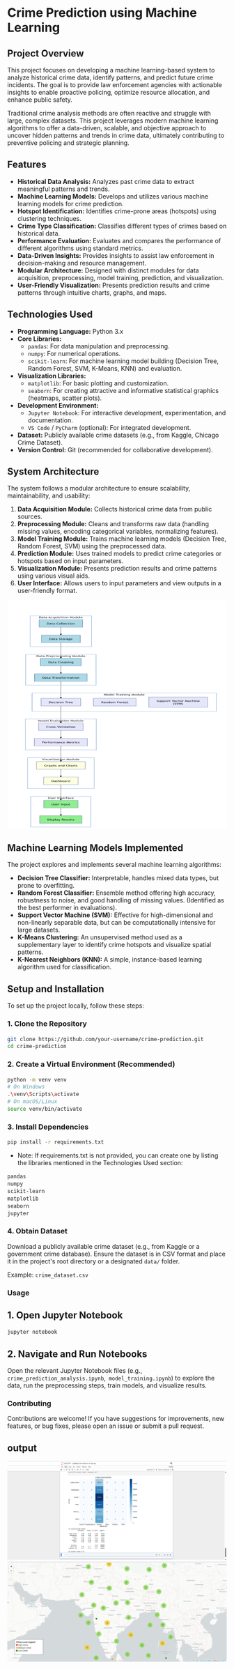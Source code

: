 # Crime Prediction using Machine Learning

## Project Overview

This project focuses on developing a machine learning-based system to analyze historical crime data, identify patterns, and predict future crime incidents. The goal is to provide law enforcement agencies with actionable insights to enable proactive policing, optimize resource allocation, and enhance public safety.

Traditional crime analysis methods are often reactive and struggle with large, complex datasets. This project leverages modern machine learning algorithms to offer a data-driven, scalable, and objective approach to uncover hidden patterns and trends in crime data, ultimately contributing to preventive policing and strategic planning.

## Features

*   **Historical Data Analysis:** Analyzes past crime data to extract meaningful patterns and trends.
*   **Machine Learning Models:** Develops and utilizes various machine learning models for crime prediction.
*   **Hotspot Identification:** Identifies crime-prone areas (hotspots) using clustering techniques.
*   **Crime Type Classification:** Classifies different types of crimes based on historical data.
*   **Performance Evaluation:** Evaluates and compares the performance of different algorithms using standard metrics.
*   **Data-Driven Insights:** Provides insights to assist law enforcement in decision-making and resource management.
*   **Modular Architecture:** Designed with distinct modules for data acquisition, preprocessing, model training, prediction, and visualization.
*   **User-Friendly Visualization:** Presents prediction results and crime patterns through intuitive charts, graphs, and maps.

## Technologies Used

*   **Programming Language:** Python 3.x
*   **Core Libraries:**
    *   `pandas`: For data manipulation and preprocessing.
    *   `numpy`: For numerical operations.
    *   `scikit-learn`: For machine learning model building (Decision Tree, Random Forest, SVM, K-Means, KNN) and evaluation.
*   **Visualization Libraries:**
    *   `matplotlib`: For basic plotting and customization.
    *   `seaborn`: For creating attractive and informative statistical graphics (heatmaps, scatter plots).
*   **Development Environment:**
    *   `Jupyter Notebook`: For interactive development, experimentation, and documentation.
    *   `VS Code` / `PyCharm` (optional): For integrated development.
*   **Dataset:** Publicly available crime datasets (e.g., from Kaggle, Chicago Crime Dataset).
*   **Version Control:** Git (recommended for collaborative development).

## System Architecture

The system follows a modular architecture to ensure scalability, maintainability, and usability:

1.  **Data Acquisition Module:** Collects historical crime data from public sources.
2.  **Preprocessing Module:** Cleans and transforms raw data (handling missing values, encoding categorical variables, normalizing features).
3.  **Model Training Module:** Trains machine learning models (Decision Tree, Random Forest, SVM) using the preprocessed data.
4.  **Prediction Module:** Uses trained models to predict crime categories or hotspots based on input parameters.
5.  **Visualization Module:** Presents prediction results and crime patterns using various visual aids.
6.  **User Interface:** Allows users to input parameters and view outputs in a user-friendly format.

![System Architecture Diagram](https://github.com/latheshkumarsr/Crime-Pattern-Analysis-and-Prediction/blob/main/System%20Architecture%20Diagram.png)


## Machine Learning Models Implemented

The project explores and implements several machine learning algorithms:

*   **Decision Tree Classifier:** Interpretable, handles mixed data types, but prone to overfitting.
*   **Random Forest Classifier:** Ensemble method offering high accuracy, robustness to noise, and good handling of missing values. (Identified as the best performer in evaluations).
*   **Support Vector Machine (SVM):** Effective for high-dimensional and non-linearly separable data, but can be computationally intensive for large datasets.
*   **K-Means Clustering:** An unsupervised method used as a supplementary layer to identify crime hotspots and visualize spatial patterns.
*   **K-Nearest Neighbors (KNN):** A simple, instance-based learning algorithm used for classification.

## Setup and Installation

To set up the project locally, follow these steps:

### 1. Clone the Repository

```bash
git clone https://github.com/your-username/crime-prediction.git
cd crime-prediction
```
### 2. Create a Virtual Environment (Recommended)
```bash
python -m venv venv
# On Windows
.\venv\Scripts\activate
# On macOS/Linux
source venv/bin/activate
```
### 3. Install Dependencies
```bash
pip install -r requirements.txt
```
- Note: If requirements.txt is not provided, you can create one by listing the libraries mentioned in the Technologies Used section:
```bash
pandas
numpy
scikit-learn
matplotlib
seaborn
jupyter
```
### 4. Obtain Dataset
Download a publicly available crime dataset (e.g., from Kaggle or a government crime database). 
Ensure the dataset is in CSV format and place it in the project's root directory or a designated `data/` folder.

Example: `crime_dataset.csv`

### Usage
## 1. Open Jupyter Notebook
```bash
jupyter notebook
```
## 2. Navigate and Run Notebooks
Open the relevant Jupyter Notebook files (e.g., `crime_prediction_analysis.ipynb`,` model_training.ipynb`) to explore the data, run the preprocessing steps, train models, and visualize results.

### Contributing
Contributions are welcome! If you have suggestions for improvements, new features, or bug fixes, please open an issue or submit a pull request.

## output
![Represtion by Confusion Matrix](https://github.com/latheshkumarsr/Crime-Pattern-Analysis-and-Prediction/blob/main/7.png)
![Represtion by Map_ploting](https://github.com/latheshkumarsr/Crime-Pattern-Analysis-and-Prediction/blob/main/9.png)
